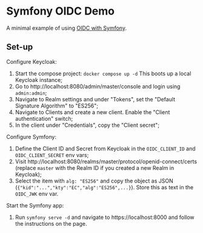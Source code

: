 Symfony OIDC Demo
=================

A minimal example of using
[OIDC with Symfony](https://symfony.com/doc/current/security/access_token.html#using-openid-connect-oidc).

Set-up
------

Configure Keycloak:

1. Start the compose project: `docker compose up -d` This boots up a local
   Keycloak instance;
2. Go to http://localhost:8080/admin/master/console and login using `admin:admin`;
3. Navigate to Realm settings and under "Tokens", set the "Default Signature
   Algorithm" to "ES256";
3. Navigate to Clients and create a new client. Enable the "Client authentication"
   switch;
4. In the client under "Credentials", copy the "Client secret";

Configure Symfony:

1. Define the Client ID and Secret from Keycloak in the `OIDC_CLIENT_ID`
   and `OIDC_CLIENT_SECRET` env vars;
2. Visit http://localhost:8080/realms/master/protocol/openid-connect/certs
   (replace `master` with the Realm ID if you created a new Realm in
   Keycloak);
3. Select the item with `alg: "ES256"` and copy the object as JSON
   (`{"kid":"...","kty":"EC","alg":"ES256",...}`). Store this as text in the
   `OIDC_JWK` env var.

Start the Symfony app:

1. Run `symfony serve -d` and navigate to https://localhost:8000 and follow
   the instructions on the page.
